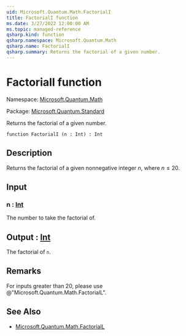 ```yaml
---
uid: Microsoft.Quantum.Math.FactorialI
title: FactorialI function
ms.date: 3/27/2022 12:00:00 AM
ms.topic: managed-reference
qsharp.kind: function
qsharp.namespace: Microsoft.Quantum.Math
qsharp.name: FactorialI
qsharp.summary: Returns the factorial of a given number.
---
```


# FactorialI function

Namespace: [Microsoft.Quantum.Math](xref:Microsoft.Quantum.Math)

Package: [Microsoft.Quantum.Standard](https://nuget.org/packages/Microsoft.Quantum.Standard)


Returns the factorial of a given number.

```qsharp
function FactorialI (n : Int) : Int
```


## Description

Returns the factorial of a given nonnegative integer $n$, where $n \le 20$.

## Input

### n : [Int](xref:microsoft.quantum.qsharp.valueliterals#int-literals)

The number to take the factorial of.



## Output : [Int](xref:microsoft.quantum.qsharp.valueliterals#int-literals)

The factorial of `n`.

## Remarks

For inputs greater than 20, please use @"Microsoft.Quantum.Math.FactorialL".

## See Also

- [Microsoft.Quantum.Math.FactorialL](xref:Microsoft.Quantum.Math.FactorialL)